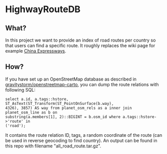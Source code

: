 # HighwayRouteDB

## What?

In this project we want to provide an index of road routes per
country so that users can find a specific route. It roughly replaces the wiki
page for example [China Expressways](https://wiki.openstreetmap.org/wiki/China/Transport/Expressways).

## How?

If you have set up an OpenStreetMap database as described in
[gravitystorm/openstreetmap-carto](https://github.com/gravitystorm/openstreetmap-carto),
you can dump the route relations with following SQL:

```
select a.id, a.tags::hstore, ST_AsText(ST_Transform(ST_PointOnSurface(b.way),
4326), 3857) AS way from planet_osm_rels as a inner join planet_osm_line as b on
substring(a.members[1], 2)::BIGINT = b.osm_id where a.tags::hstore->'route' in
('road');
```

It contains the route relation ID, tags, a random coordinate of the route (can be used in
reverse geocoding to find country). An output can be found in this repo with
filename "all_road_route.tar.gz".
